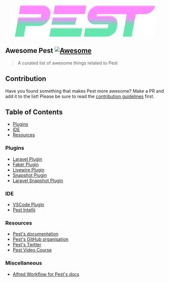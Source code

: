 <p align="center">
    <img title="Pest" height="100" src="https://raw.githubusercontent.com/pestphp/art/master/logo.png" />
</p>

## Awesome Pest [![Awesome](https://rawcdn.githack.com/sindresorhus/awesome/d7305f38d29fed78fa85652e3a63e154dd8e8829/media/badge.svg)](https://github.com/sindresorhus/awesome)

> A curated list of awesome things related to Pest

## Contribution
Have you found something that makes Pest more awesome? Make a PR and add it to the list! Please be sure to read the [contribution guidelines](CONTRIBUTING.md) first.

## Table of Contents

- [Plugins](#plugins)
- [IDE](#ide)
- [Resources](#resources)
### Plugins
* [Laravel Plugin](https://github.com/pestphp/pest-plugin-laravel)
* [Faker Plugin](https://github.com/pestphp/pest-plugin-faker)
* [Livewire Plugin](https://github.com/pestphp/pest-plugin-livewire)
* [Snapshot Plugin](https://github.com/spatie/pest-plugin-snapshots)
* [Laravel Snapshot Plugin](https://github.com/Astrotomic/pest-plugin-laravel-snapshots)

### IDE
- [VSCode Plugin](https://github.com/m1guelpf/better-pest)
- [Pest Intellij](https://github.com/pestphp/pest-intellij)

### Resources
* [Pest's documentation](https://pestphp.com)
* [Pest's GitHub organisation](https://github.com/pestphp)
* [Pest's Twitter](https://twitter.com/pestphp)
* [Pest Video Course](https://youtube.com/watch?v=gTU-y6HlmzU&list=PLNXrjfSe7qHncCyQYOqJBTsTbYPotMaZ8)

### Miscellaneous
* [Alfred Workflow for Pest's docs](https://github.com/AlexMartinFR/alfred-pestphp-docs)
